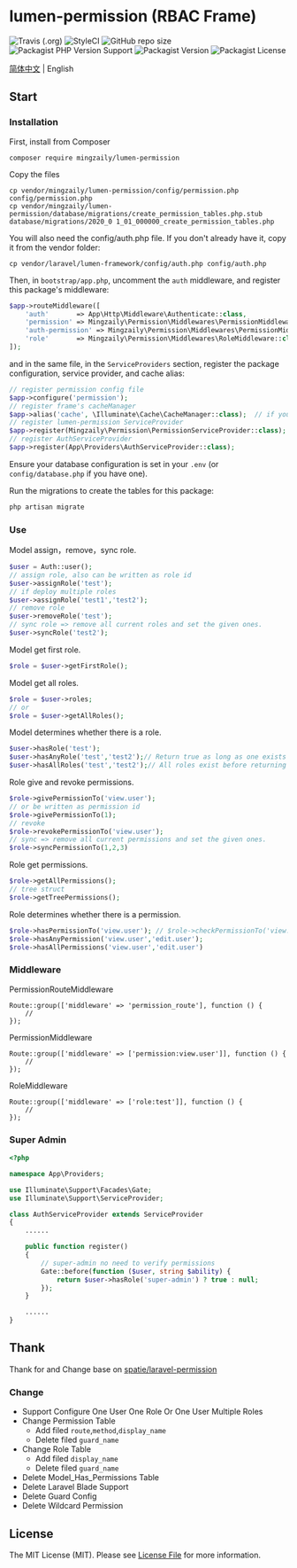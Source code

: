 # lumen-permission (RBAC Frame)
![Travis (.org)](https://img.shields.io/travis/mingzaily/lumen-permission?style=flat-square)
![StyleCI](https://github.styleci.io/repos/287014448/shield)
![GitHub repo size](https://img.shields.io/github/repo-size/mingzaily/lumen-permission?style=flat-square)
![Packagist PHP Version Support](https://img.shields.io/packagist/php-v/mingzaily/lumen-permission?style=flat-square)
![Packagist Version](https://img.shields.io/packagist/v/mingzaily/lumen-permission?style=flat-square)
![Packagist License](https://img.shields.io/packagist/l/mingzaily/lumen-permission?style=flat-square)

[简体中文](./README.md)  | English

## Start

### Installation

First, install from Composer
```shell script
composer require mingzaily/lumen-permission
```
Copy the files
```shell script
cp vendor/mingzaily/lumen-permission/config/permission.php config/permission.php
cp vendor/mingzaily/lumen-permission/database/migrations/create_permission_tables.php.stub database/migrations/2020_0 1_01_000000_create_permission_tables.php
```
You will also need the config/auth.php file. If you don't already have it, copy it from the vendor folder:
```shell script
cp vendor/laravel/lumen-framework/config/auth.php config/auth.php
```

Then, in `bootstrap/app.php`, uncomment the `auth` middleware, and register this package's middleware:

```php
$app->routeMiddleware([
    'auth'       => App\Http\Middleware\Authenticate::class,
    'permission' => Mingzaily\Permission\Middlewares\PermissionMiddleware::class,
    'auth-permission' => Mingzaily\Permission\Middlewares\PermissionMiddleware::class,
    'role'       => Mingzaily\Permission\Middlewares\RoleMiddleware::class,
]);
```

and in the same file, in the `ServiceProviders` section, register the package configuration, service provider, and cache alias:

```php
// register permission config file
$app->configure('permission');
// register frame's cacheManager
$app->alias('cache', \Illuminate\Cache\CacheManager::class);  // if you don't have this already
// register lumen-permission ServiceProvider
$app->register(Mingzaily\Permission\PermissionServiceProvider::class);
// register AuthServiceProvider
$app->register(App\Providers\AuthServiceProvider::class);
```

Ensure your database configuration is set in your `.env` (or `config/database.php` if you have one).

Run the migrations to create the tables for this package:

```bash
php artisan migrate
```

### Use

Model assign，remove，sync role.

```php
$user = Auth::user();
// assign role, also can be written as role id
$user->assignRole('test');
// if deploy multiple roles
$user->assignRole('test1','test2');
// remove role
$user->removeRole('test');
// sync role => remove all current roles and set the given ones.
$user->syncRole('test2');
```

Model get first role.

```php
$role = $user->getFirstRole();
```

Model get all roles.

```php
$role = $user->roles;
// or
$role = $user->getAllRoles();
```

Model determines whether there is a role.

```php
$user->hasRole('test');
$user->hasAnyRole('test','test2');// Return true as long as one exists
$user->hasAllRoles('test','test2');// All roles exist before returning true
```

Role give and revoke permissions.

```php
$role->givePermissionTo('view.user');
// or be written as permission id
$role->givePermissionTo(1);
// revoke
$role->revokePermissionTo('view.user');
// sync => remove all current permissions and set the given ones.
$role->syncPermissionTo(1,2,3)
```

Role get permissions.

```php
$role->getAllPermissions();
// tree struct
$role->getTreePermissions();
```

Role determines whether there is a permission.

```php
$role->hasPermissionTo('view.user'); // $role->checkPermissionTo('view.user')
$role->hasAnyPermission('view.user','edit.user');
$role->hasAllPermissions('view.user','edit.user')
```

### Middleware

PermissionRouteMiddleware

```
Route::group(['middleware' => 'permission_route'], function () {
    //
});
```

PermissionMiddleware

```
Route::group(['middleware' => ['permission:view.user']], function () {
    //
});
```

RoleMiddleware

```
Route::group(['middleware' => ['role:test']], function () {
    //
});
```

### Super Admin
```php
<?php

namespace App\Providers;

use Illuminate\Support\Facades\Gate;
use Illuminate\Support\ServiceProvider;

class AuthServiceProvider extends ServiceProvider
{
    ......

    public function register()
    {
        // super-admin no need to verify permissions
        Gate::before(function ($user, string $ability) {
            return $user->hasRole('super-admin') ? true : null;
        });
    }

    ......
}
```

## Thank

Thank for and Change base on [spatie/laravel-permission](https://github.com/spatie/laravel-permission)

### Change

- Support Configure One User One Role Or One User Multiple Roles
- Change Permission Table
  - Add filed `route`,`method`,`display_name`
  - Delete filed `guard_name`
- Change Role Table
  - Add filed `display_name`
  - Delete filed `guard_name`
- Delete Model_Has_Permissions Table
- Delete Laravel Blade Support
- Delete Guard Config
- Delete Wildcard Permission

## License

The MIT License (MIT). Please see [License File](LICENSE.md) for more information.
